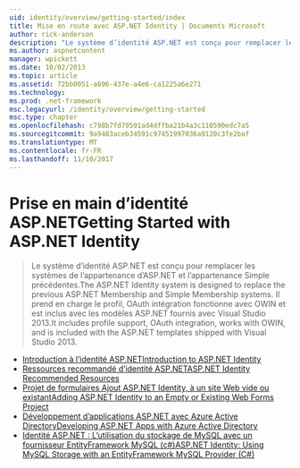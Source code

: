 ```yaml
---
uid: identity/overview/getting-started/index
title: Mise en route avec ASP.NET Identity | Documents Microsoft
author: rick-anderson
description: "Le système d’identité ASP.NET est conçu pour remplacer les systèmes de l’appartenance d’ASP.NET et l’appartenance Simple précédentes. Il inclut la prise en charge du profil, OAuth développe..."
ms.author: aspnetcontent
manager: wpickett
ms.date: 10/02/2013
ms.topic: article
ms.assetid: 72bb0051-a696-437e-a4e6-ca1225a6e271
ms.technology: 
ms.prod: .net-framework
msc.legacyurl: /identity/overview/getting-started
msc.type: chapter
ms.openlocfilehash: c798b7fd79591ad4dffba21b4a3c110590edc7a5
ms.sourcegitcommit: 9a9483aceb34591c97451997036a9120c3fe2baf
ms.translationtype: MT
ms.contentlocale: fr-FR
ms.lasthandoff: 11/10/2017
---
```

<a name="getting-started-with-aspnet-identity"></a><span data-ttu-id="68976-104">Prise en main d’identité ASP.NET</span><span class="sxs-lookup"><span data-stu-id="68976-104">Getting Started with ASP.NET Identity</span></span>
====================
> <span data-ttu-id="68976-105">Le système d’identité ASP.NET est conçu pour remplacer les systèmes de l’appartenance d’ASP.NET et l’appartenance Simple précédentes.</span><span class="sxs-lookup"><span data-stu-id="68976-105">The ASP.NET Identity system is designed to replace the previous ASP.NET Membership and Simple Membership systems.</span></span> <span data-ttu-id="68976-106">Il prend en charge le profil, OAuth intégration fonctionne avec OWIN et est inclus avec les modèles ASP.NET fournis avec Visual Studio 2013.</span><span class="sxs-lookup"><span data-stu-id="68976-106">It includes profile support, OAuth integration, works with OWIN, and is included with the ASP.NET templates shipped with Visual Studio 2013.</span></span>


- [<span data-ttu-id="68976-107">Introduction à l’identité ASP.NET</span><span class="sxs-lookup"><span data-stu-id="68976-107">Introduction to ASP.NET Identity</span></span>](introduction-to-aspnet-identity.md)
- [<span data-ttu-id="68976-108">Ressources recommandé d’identité ASP.NET</span><span class="sxs-lookup"><span data-stu-id="68976-108">ASP.NET Identity Recommended Resources</span></span>](aspnet-identity-recommended-resources.md)
- [<span data-ttu-id="68976-109">Projet de formulaires Ajout ASP.NET Identity, à un site Web vide ou existant</span><span class="sxs-lookup"><span data-stu-id="68976-109">Adding ASP.NET Identity to an Empty or Existing Web Forms Project</span></span>](adding-aspnet-identity-to-an-empty-or-existing-web-forms-project.md)
- [<span data-ttu-id="68976-110">Développement d’applications ASP.NET avec Azure Active Directory</span><span class="sxs-lookup"><span data-stu-id="68976-110">Developing ASP.NET Apps with Azure Active Directory</span></span>](developing-aspnet-apps-with-windows-azure-active-directory.md)
- [<span data-ttu-id="68976-111">Identité ASP.NET : L’utilisation du stockage de MySQL avec un fournisseur EntityFramework MySQL (c#)</span><span class="sxs-lookup"><span data-stu-id="68976-111">ASP.NET Identity: Using MySQL Storage with an EntityFramework MySQL Provider (C#)</span></span>](aspnet-identity-using-mysql-storage-with-an-entityframework-mysql-provider.md)
